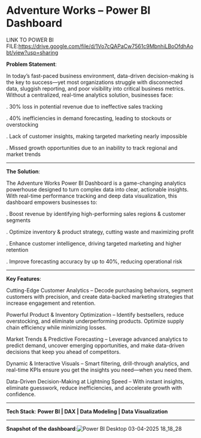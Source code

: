 #  Adventure Works – Power BI Dashboard

LINK TO POWER BI FILE:https://drive.google.com/file/d/1Vo7cQAPaCw7561c9MbnhiLBoOfdhAobt/view?usp=sharing


 **Problem Statement**:

In today’s fast-paced business environment, data-driven decision-making is the key to success—yet most organizations struggle with disconnected data, sluggish reporting, and poor visibility into critical business metrics. Without a centralized, real-time analytics solution, businesses face:

. 30% loss in potential revenue due to ineffective sales tracking

. 40% inefficiencies in demand forecasting, leading to stockouts or overstocking

. Lack of customer insights, making targeted marketing nearly impossible

. Missed growth opportunities due to an inability to track regional and market trends

-----
 **The Solution**:

The Adventure Works Power BI Dashboard is a game-changing analytics powerhouse designed to turn complex data into clear, actionable insights. With real-time performance tracking and deep data visualization, this dashboard empowers businesses to:

. Boost revenue by identifying high-performing sales regions & customer segments

. Optimize inventory & product strategy, cutting waste and maximizing profit

. Enhance customer intelligence, driving targeted marketing and higher retention

. Improve forecasting accuracy by up to 40%, reducing operational risk

----

 **Key Features**:


 Cutting-Edge Customer Analytics – Decode purchasing behaviors, segment customers with precision, and create data-backed marketing strategies that increase engagement and retention.


 Powerful Product & Inventory Optimization – Identify bestsellers, reduce overstocking, and eliminate underperforming products. Optimize supply chain efficiency while minimizing losses.


 Market Trends & Predictive Forecasting – Leverage advanced analytics to predict demand, uncover emerging opportunities, and make data-driven decisions that keep you ahead of competitors.


 Dynamic & Interactive Visuals – Smart filtering, drill-through analytics, and real-time KPIs ensure you get the insights you need—when you need them.


 Data-Driven Decision-Making at Lightning Speed – With instant insights, eliminate guesswork, reduce inefficiencies, and accelerate growth with confidence.

----


 **Tech Stack**:
**Power BI | DAX | Data Modeling | Data Visualization**

----


**Snapshot of the dashboard**:![Power BI Desktop 03-04-2025 18_18_28](https://github.com/user-attachments/assets/e6e00260-3de1-4ea3-833a-0d9326991896)



